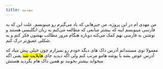 ```yaml
---
title: مقدمه
---
```


من مهدی ام در این پروژه، من چیزهایی که یاد می‌گیرم رو مینویسم. علت این که به فارسی مینویسم اینه که بیشتر منابعی که مطالعه می‌کنم به زبان انگلیسی هستند و نوشتن به فارسی بهم کمک می‌کنه دوباره هنگام مرور مطالب بهشون فکر کنم و به شکلی
عمیق‌تر درک کنم.

معمولا توی مستنداتم آدرس داک های دیگه خودم رو نمیزارم چون خیلی پیش میاد که آدرس عوض بشه یا پوشه هامو مرتب کنم ولی اگه دیدید جای <mark>هایلایت شد</mark> یعنی اگه میخواید بیشتر بخونید تو همین داک هام بگردید هستش
